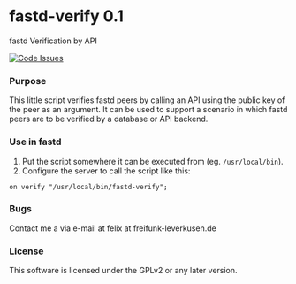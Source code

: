 # fastd-verify 0.1
fastd Verification by API

[![Code Issues](https://www.quantifiedcode.com/api/v1/project/80964151ca3448e397ea83c0270b9811/badge.svg)](https://www.quantifiedcode.com/app/project/80964151ca3448e397ea83c0270b9811)

### Purpose
This little script verifies fastd peers by calling an API using the public key
of the peer as an argument.
It can be used to support a scenario in which fastd peers are to be 
verified by a database or API backend.

### Use in fastd
1. Put the script somewhere it can be executed from (eg. `/usr/local/bin`).
2. Configure the server to call the script like this:

  ```on verify "/usr/local/bin/fastd-verify";```

### Bugs
Contact me a via e-mail at felix at freifunk-leverkusen.de

### License
This software is licensed under the GPLv2 or any later version.
